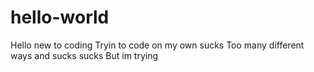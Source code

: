 # hello-world

Hello new to coding
Tryin to code on my own sucks
Too many different ways and sucks sucks 
But im trying
